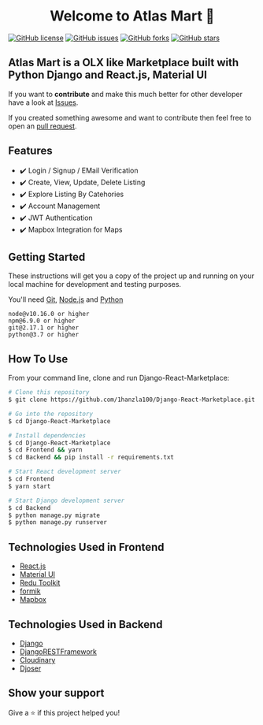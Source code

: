 <h1 align="center">Welcome to Atlas Mart 👋</h1>
<a href="https://github.com/1hanzla100/Django-React-Marketplace/blob/master/License.txt"><img alt="GitHub license" src="https://img.shields.io/github/license/1hanzla100/Django-React-Marketplace"></a>
<a href="https://github.com/1hanzla100/Django-React-Marketplace/issues"><img alt="GitHub issues" src="https://img.shields.io/github/issues/1hanzla100/Django-React-Marketplace"></a>
<a href="https://github.com/1hanzla100/Django-React-Marketplace/network"><img alt="GitHub forks" src="https://img.shields.io/github/forks/1hanzla100/Django-React-Marketplace"></a> <a href="https://github.com/1hanzla100/Django-React-Marketplace/stargazers"><img alt="GitHub stars" src="https://img.shields.io/github/stars/1hanzla100/Django-React-Marketplace"></a>

## Atlas Mart is a OLX like Marketplace built with Python Django and React.js, Material UI

If you want to **contribute** and make this much better for other developer have a look at [Issues](https://github.com/1hanzla100/Django-React-Marketplace/issues).

If you created something awesome and want to contribute then feel free to open an [pull request](https://github.com/1hanzla100/Django-React-Marketplace/pulls).


## Features

- ✔️ Login / Signup / EMail Verification
- ✔️ Create, View, Update, Delete Listing
- ✔️ Explore Listing By Catehories
- ✔️ Account Management
- ✔️ JWT Authentication
- ✔️ Mapbox Integration for Maps

## Getting Started

These instructions will get you a copy of the project up and running on your local machine for development and testing purposes.

You'll need [Git](https://git-scm.com), [Node.js](https://nodejs.org/en/download/) and [Python](https://www.python.org/downloads/) 
<br>

```
node@v10.16.0 or higher
npm@6.9.0 or higher
git@2.17.1 or higher
python@3.7 or higher
```

## How To Use

From your command line, clone and run Django-React-Marketplace:

```bash
# Clone this repository
$ git clone https://github.com/1hanzla100/Django-React-Marketplace.git

# Go into the repository
$ cd Django-React-Marketplace

# Install dependencies
$ cd Django-React-Marketplace
$ cd Frontend && yarn
$ cd Backend && pip install -r requirements.txt

# Start React development server
$ cd Frontend
$ yarn start

# Start Django development server
$ cd Backend 
$ python manage.py migrate
$ python manage.py runserver

```
## Technologies Used in Frontend

-   [React.js](https://reactjs.org/)
-   [Material UI](https://mui.com/)
-   [Redu Toolkit](https://redux-toolkit.js.org/)
-   [formik](https://formik.org/)
-   [Mapbox](https://www.mapbox.com/)

## Technologies Used in Backend
-   [Django](https://www.djangoproject.com/)
-   [DjangoRESTFramework](https://www.django-rest-framework.org/)
-   [Cloudinary](https://cloudinary.com/)
-   [Djoser](https://djoser.readthedocs.io/)

## Show your support

Give a ⭐️ if this project helped you!
